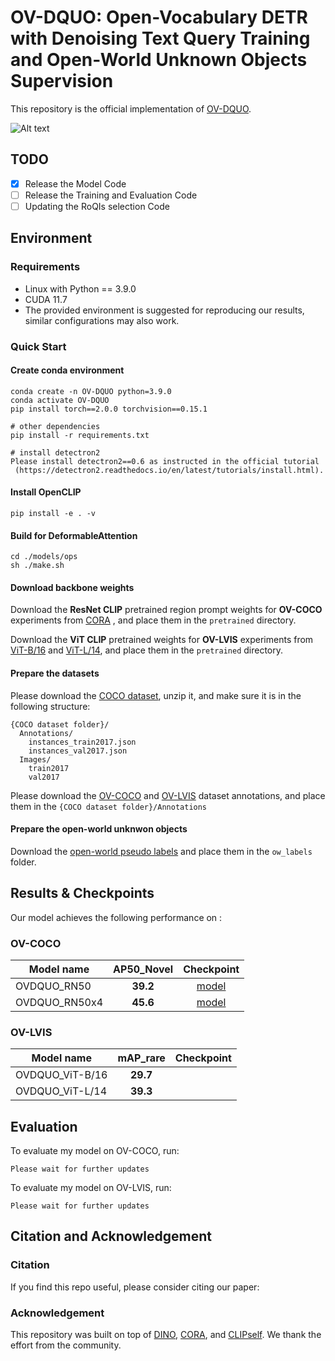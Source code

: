 # OV-DQUO: Open-Vocabulary DETR with Denoising Text Query Training and Open-World Unknown Objects Supervision
This repository is the official implementation of [OV-DQUO](https://arxiv.org/abs/2030.12345). 



![Alt text](docs/method.png)

## TODO
- [x] Release the Model Code
- [ ] Release the Training and Evaluation Code
- [ ] Updating the RoQIs selection Code
## Environment
### Requirements
- Linux with Python == 3.9.0
- CUDA 11.7
- The provided environment is suggested for reproducing our results, similar configurations may also work.

### Quick Start

#### Create conda environment
```
conda create -n OV-DQUO python=3.9.0
conda activate OV-DQUO
pip install torch==2.0.0 torchvision==0.15.1

# other dependencies
pip install -r requirements.txt

# install detectron2
Please install detectron2==0.6 as instructed in the official tutorial
 (https://detectron2.readthedocs.io/en/latest/tutorials/install.html). 
```
#### Install OpenCLIP 
`pip install -e . -v`
#### Build for DeformableAttention 
```
cd ./models/ops
sh ./make.sh
```
#### Download backbone weights
Download the __ResNet CLIP__ pretrained region prompt weights for __OV-COCO__ experiments from [CORA](https://drive.google.com/drive/folders/17mi8O1YW6dl8TRkwectHRoC8xbK5sLMw) , and place them in the `pretrained` directory. 

Download the __ViT CLIP__ pretrained weights for __OV-LVIS__ experiments from [ViT-B/16](https://drive.google.com/file/d/1-yfrMVaS4aN5uZSYCTalhJ_Pq3j_2aT4/view) and [ViT-L/14](https://drive.google.com/file/d/1_bQMw-R0tBgvFWAAJFi7RbAHN4-OYIz0/view), and place them in the `pretrained` directory.
#### Prepare the datasets
Please download the [COCO dataset](https://cocodataset.org/#download), unzip it, and make sure it is in the following structure:
```
{COCO dataset folder}/
  Annotations/
    instances_train2017.json
    instances_val2017.json
  Images/
    train2017
    val2017
```
Please download the [OV-COCO](https://drive.google.com/drive/folders/1Jgkpoz_ILJRI4xRJydi7dQfFjwtAFbef?usp=sharing) and [OV-LVIS](https://cocodataset.org/#download) dataset annotations, and place them in the `{COCO dataset folder}/Annotations`
#### Prepare the open-world unknwon objects
<!-- Please download the [open-world pseudo labels](https://drive.google.com/drive/folders/1j-i6BkbsHvD_pNXVZRQ6fmAYOWnF4Ao4?usp=sharing), and place them in the `ow_labels` directory.  -->
Download the [open-world pseudo labels](https://drive.google.com/drive/folders/1j-i6BkbsHvD_pNXVZRQ6fmAYOWnF4Ao4?usp=sharing) and place them in the `ow_labels` folder.
## Results & Checkpoints  
Our model achieves the following performance on :
### OV-COCO

| Model name    | __AP50_Novel__  |  Checkpoint |
| ------------  | :------------:  | :------------: |
| OVDQUO_RN50   | __39.2__ | [model](https://drive.google.com/file/d/1scwpSUYzFH-AtzskFSCcOSpM_6dcD3MY/view?usp=sharing)             |
| OVDQUO_RN50x4 | __45.6__ |  [model](https://drive.google.com/file/d/1O7Gu1hWFewo7FD260rHNnUygw7nYAcLF/view?usp=sharing) |

### OV-LVIS
| Model name    | mAP_rare     | Checkpoint |
| ------------  | :------------: | ------------ |
| OVDQUO_ViT-B/16 | __29.7__ |   |                |
| OVDQUO_ViT-L/14 | __39.3__ |   |                 |
## Evaluation

To evaluate my model on OV-COCO, run:

```eval
Please wait for further updates
```
To evaluate my model on OV-LVIS, run:

```eval
Please wait for further updates
```
## Citation and Acknowledgement

### Citation

If you find this repo useful, please consider citing our paper:

### Acknowledgement

This repository was built on top of [DINO](https://github.com/IDEA-Research/DINO), [CORA](https://github.com/tgxs002/CORA/tree/master), and [CLIPself](https://github.com/wusize/CLIPSelf/). We thank the effort from the community.
